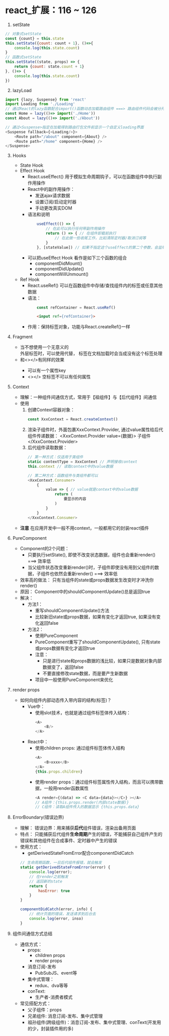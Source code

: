# react_扩展：116 ~ 126

1. setState
```js
// 对象式setState
const {count} = this.state
this.setState({count: count + 1}, ()=>{
    console.log(this.state.count)
}
// 函数式setState
this.setState((state, props) => {
    return {count: state.count + 1}
}, ()=> {
    console.log(this.state.count)
})
```
2. lazyLoad
```js
import {lazy, Suspense} from 'react'
import Loading from './Loading'
// 通过React的lazy函数配合import()函数动态加载路由组件 ===> 路由组件代码会被分开打包
const Home = lazy(()=> import('./Home'))
const About = lazy(()=> import('./About'))

// 通过<Suspense>指定在加载得到路由打包文件前显示一个自定义loading界面
<Suspense fallback={<Loading/>}>
    <Route path="/about" component={About} />
    <Route path="/home" component={Home} />
</Suspense>
```

3. Hooks
    - State Hook
    - Effect Hook
        - React.useEffect() 用于模拟生命周期钩子，可以在函数组件中执行副作用操作
        - React中的副作用操作：
            - 发送ajax请求数据
            - 设置订阅/启动定时器
            - 手动更改真实DOM
        - 语法和说明
            ```js
                useEffect(() => {
                    // 在此可以执行任何带副作用操作
                    return () => { // 在组件卸载前执行
                        // 在此做一些收尾工作，比如清除定时器/取消订阅等
                    }
                }, [stateValue]) // 如果不指定这个useEffect的第二个参数，会监听所有，如果指定参数为[], 则什么都不监听，若数组中有值，则监听该值
            ```
        - 可以把useEffect Hook 看作是如下三个函数的组合
            - componentDidMount()
            - componentDidUpdate()
            - componentWillUnmount()
    - Ref Hook
        - React.useRef() 可以在函数组件中存储/查找组件内的标签或任意其他数据
        - 语法：
            ```js
                const refContainer = React.useRef()
            ```
            ```html
                <input ref={refContainer}>
            ```
        - 作用：保持标签对象，功能与React.createRef()一样

4. Fragment
    - 当不想使用一个无意义的<div>外层标签时，可以使用<Fragment>代替，
        <Fragment>标签在文档加载时会当成没有这个标签处理
    - <Fragment>和<></>有同样的效果
        - <Fragment key={1}> 可以有一个属性key
        - <></> 空标签不可以有任何属性

5. Context
    - 理解：一种组件间通信方式，常用于【祖组件】与【后代组件】间通信
    - 使用
        1. 创建Context容器对象：
            ```js
            const XxxContext = React.createContext()
            ```
        2. 渲染子组件时，外面包裹XxxContext.Provider, 通过value属性给后代组件传递数据：
            <XxxContext.Provider value={数据}>
                子组件
            </XxxContext.Provider>
        3. 后代组件读取数据：
            ```js
            // 第一种方式：仅适用于类组件
            static contextType = XxxContext // 声明接收context
            this.context // 读取context中的value数据

            // 第二种方式：函数组件与类组件都可以
            <XxxContext.Consumer>
                {
                    value => { // value就是context中的value数据
                        return (
                            要显示的内容
                        )
                    }
                }
            </XxxContext.Consumer>
            ```
    - **注意**
        在应用开发中一般不用context，一般都用它的封装react插件

6. PureComponent
    - Component的2个问题：
        - 只要执行setState(), 即使不改变状态数据，组件也会重新render() ===> 效率低
        - 当父组件状态改变重新render()时，子组件即使没有用到父组件的数据，子组件也依然会重新render() ===> 效率低
    - 效率高的做法：
        只有当组件的state或props数据发生改变时才冲洗你render()
    - 原因：
        Component中的shouldComponentUpdate()总是返回true
    - 解决：
        - 方法1：
            - 重写shouldComponentUpdate()方法
            - 比较新旧state或props数据，如果有变化才返回true, 如果没有变化返回false
        - 方法2：
            - 使用PureComponent
            - PureComponent重写了shouldComponentUpdate(), 只有state或props数据有变化才返回true
            - 注意：
                - 只是进行state和props数据的浅比较，如果只是数据对象内部数据变了，返回false
                - 不要直接修改state数据，而是要产生新数据
            - 项目中一般使用PureComponent来优化

7. render props
    - 如何向组件内部动态传入带内容的结构(标签)？
        - Vue中：
            - 使用slot技术，也就是通过组件标签体传入结构：
                ```js
                <A>
                    <B/>
                </A>
                ```
        - React中：
            - 使用children props: 通过组件标签体传入结构
                ```js
                <A>
                    <B>xxxx</B>
                </A>
                {this.props.children}
                ```
            - 使用render props：通过组件标签属性传入结构，而且可以携带数据，一般用render函数属性
                ```js
                <A render={(data) => <C data={data}></C>} ></A>
                // A组件：{this.props.render(内部state数据)}
                // C组件：读取A组件传入的数据显示 {this.props.data}
                ```

8. ErrorBoundary(错误边界)
    - 理解：
        错误边界：用来捕获**后代**组件错误，渲染出备用页面
    - 特点：
        只能捕获后代组件**生命周期**产生的错误，不能捕获自己组件产生的错误和其他组件在合成事件、定时器中产生的错误
    - 使用方式：
        - getDerivedStateFromError配合componentDidCatch
        ```js
        // 生命周期函数，一旦后代组件报错，就会触发
        static getDerivedStateFromError(error) {
            console.log(error);
            // 在render之前触发
            // 返回新的state
            return {
                hasError: true
            }
        }

        componentDidCatch(error, info) {
            // 统计页面的错误，发送请求到后台去
            console.log(error, inso)
        }
        ```

9. 组件间通信方式总结
    - 通信方式：
        - props:
            - children props
            - render props
        - 消息订阅-发布
            - PubSubJS、event等
        - 集中式管理：
            - redux、dva等等
        - conText:
            - 生产者-消费者模式
    - 常见搭配方式：
        - 父子组件：props
        - 兄弟组件: 消息订阅-发布、集中式管理
        - 祖孙组件(跨级组件)：消息订阅-发布、集中式管理、conText(开发用的少，封装插件用的多)

